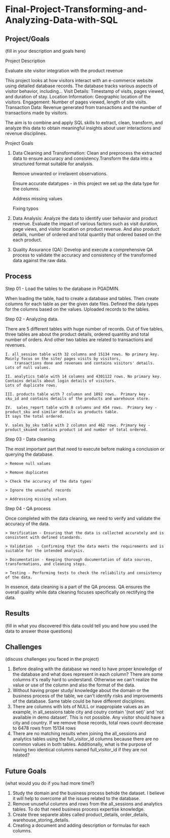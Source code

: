 # Final-Project-Transforming-and-Analyzing-Data-with-SQL

## Project/Goals
(fill in your description and goals here)

Project Description

Evaluate site visitor integration with the product revenue

This project looks at how visitors interact with an e-commerce website using detailed database records. 
The database tracks various aspects of visitor behavior, including...
	Visit Details: Timestamp of visits, pages viewed, and duration of stay.
	Location Information: Geographic location of the visitors.
	Engagement: Number of pages viewed, length of site visits.
	Transaction Data: Revenue generated from transactions and the number of transactions made by visitors.

The aim is to combine and apply SQL skills to extract, clean, transform, and analyze this data to obtain meaningful insights about user interactions and 
revenue disciplines.

Project Goals
1) Data Cleaning and Transformation:
Clean and preprocess the extracted data to ensure accuracy and consistency.Transform the data into a structured format suitable for analysis.
	
	Remove unwanted or irrelavent observations.

	Ensure accurate datatypes - in this project we set up the data type for the columns. 

	Address missing values

	Fixing typos

2) Data Analysis:
Analyze the data to identify user behavior and product revenue. Evaluate the impact of various factors such as visit duration, page views, and 
visitor location on product revenue. And also product details, number of ordered and total quantity that ordered based on the each product. 

3) Quality Assurance (QA):
Develop and execute a comprehensive QA process to validate the accuracy and consistency of the transformed data against the raw data.


## Process
Step 01 - Load the tables to the database in PGADMIN. 

When loading the table, had to create a database and tables. 
Then create columns for each table as per the given date files. Defined the data types for the columns based on the values. 
Uploaded records to the tables. 

Step 02 - Analyzing data. 

There are 5 different tables with huge number of records. Out of five tables, three tables are about the product details, ordered quantitiy 
and total number of orders. And other two tables are related to transactions and revenues. 

	I. all_session table with 32 columns and 15134 rows. No primary key. Mainly focus on the site/ pages visits by visitors, 
		transactions done and revenues and contains visitors' details. Lots of null values.
  
	II. analytics table with 14 columns and 4301122 rows. No primary key. Contains details about login details of visitors. 
 	Lots of duplicate rows. 
 
	III. products table with 7 columsn and 1092 rows.  Primary key - sku_id and contains details of the products and warehouse store. 
 
	IV.  sales_report table with 8 columns and 454 rows.  Primary key - product_sku and similar details as products table. 
 	It says the total ordered. 
 
	V. sales_by_sku table with 2 columsn and 462 rows. Primary key - product_skuand contains product id and number of total ordered. 
 

Step 03 - Data cleaning

The most important part that need to execute before making a conclusion or querying the database.

	> Remove null values
 
	> Remove duplicates
 
	> Check the accuracy of the data types
 
	> Ignore the unuseful records 
 
	> Addressing missing values
 

Step 04 - QA process

Once completed with the data cleaning, we need to verify and validate the accuracy of the data. 

	> Verification - Ensuring that the data is collected accurately and is consistent with defined standards.
 
	> Validation  - Confirming that the data meets the requirements and is suitable for the intended analysis.
 
	> Documentation - Keeping thorough documentation of data sources, transformations, and cleaning steps.
 
	> Testing - Performing tests to check the reliability and consistency of the data.
 
In essence, data cleaning is a part of the QA process. QA ensures the overall quality while data cleaning focuses specifically on rectifying the data.

## Results
(fill in what you discovered this data could tell you and how you used the data to answer those questions)



## Challenges  
(discuss challenges you faced in the project)

1) Before dealing with the database we need to have proper knowledge of the database and what does represent in each column? There are some columns it's really hard
to understand. Otherwise we can't realize the value or use of the column and also the format of the data. 
2) Without having proper study/ knowledge about the domain or the business process of the table, we can't identify risks and improvements of the database. 
Same table could be have different disciplines. 
3) There are columns with lots of NULL or inappropiate values as an example, in all_sessions table city and coutry contain '(not set)' and 
'not available in demo dataset'. This is not possible. Any visitor should have a city and country. 
If we remove those records, total rows count decrease to 6478 rows from 15134 rows
4) There are no matching results when joining the all_sessions and analytics tables using the full_visitor_id columns because there are no common values in both tables.
Additionally, what is the purpose of having two identical columns named full_visitor_id if they are not related?

## Future Goals
(what would you do if you had more time?)

1) Study the domain and the business process behide the dataset. I believe it will help to overcome all the issues related to the database. 
2) Remove unuseful columns and rows from the all_sessions and analytics tables. To do that need business process expertise knowledge. 
3) Create three separete ables called product_details, order_details, warehouse_storing_details. 
4) Creating a document and adding description or formulas for each columns. 

